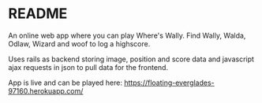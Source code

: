 # README
An online web app where you can play Where's Wally. Find Wally, Walda, Odlaw, Wizard and woof to log a highscore.

Uses rails as backend storing image, position and score data and javascript ajax requests in json to pull data for the frontend.

App is live and can be played here: https://floating-everglades-97160.herokuapp.com/

